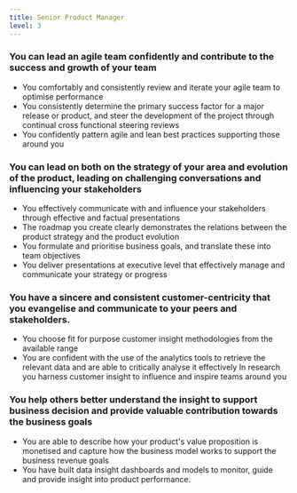 ```yaml
---
title: Senior Product Manager
level: 3
---
```


### You can lead an agile team confidently and contribute to the success and growth of your team

- You comfortably and consistently review and iterate your agile team to optimise performance
- You consistently determine the primary success factor for a major release or product, and steer the development of the project through continual cross functional steering reviews
- You confidently pattern agile and lean best practices supporting those around you

### You can lead on both on the strategy of your area and evolution of the product, leading on challenging conversations and influencing your stakeholders

- You effectively communicate with and influence your stakeholders through effective and factual presentations
- The roadmap you create clearly demonstrates the relations between the product strategy and the product evolution
- You formulate and prioritise business goals, and translate these into team objectives
- You deliver presentations at executive level that effectively manage and communicate your strategy or progress

### You have a sincere and consistent customer-centricity that you evangelise and communicate to your peers and stakeholders.

- You choose fit for purpose customer insight methodologies from the available range
- You are confident with the use of the analytics tools to retrieve the relevant data and are able to critically analyse it effectively
  In research you harness customer insight to influence and inspire teams around you

### You help others better understand the insight to support business decision and provide valuable contribution towards the business goals

- You are able to describe how your product's value proposition is monetised and capture how the business model works to support the business revenue goals
- You have built data insight dashboards and models to monitor, guide and provide insight into product performance.
